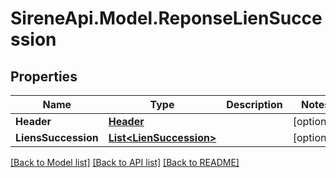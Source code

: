 # SireneApi.Model.ReponseLienSuccession

## Properties

Name | Type | Description | Notes
------------ | ------------- | ------------- | -------------
**Header** | [**Header**](Header.md) |  | [optional] 
**LiensSuccession** | [**List&lt;LienSuccession&gt;**](LienSuccession.md) |  | [optional] 

[[Back to Model list]](../README.md#documentation-for-models) [[Back to API list]](../README.md#documentation-for-api-endpoints) [[Back to README]](../README.md)

